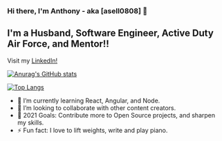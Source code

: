 ### Hi there, I'm Anthony - aka [asell0808] 👋

## I'm a Husband, Software Engineer, Active Duty Air Force, and Mentor!!

Visit my <a href="www.linkedin.com/in/anthony-sellers-027b69111">LinkedIn!</a>

[![Anurag's GitHub stats](https://github-readme-stats.vercel.app/api?username=asell0808)](https://github.com/anuraghazra/github-readme-stats)

[![Top Langs](https://github-readme-stats.vercel.app/api/top-langs/?username=asell0808)](https://github.com/anuraghazra/github-readme-stats)

- 🌱 I’m currently learning React, Angular, and Node.
- 👯 I’m looking to collaborate with other content creators.
- 🥅 2021 Goals: Contribute more to Open Source projects, and sharpen my skills.
- ⚡ Fun fact: I love to lift weights, write and play piano.
